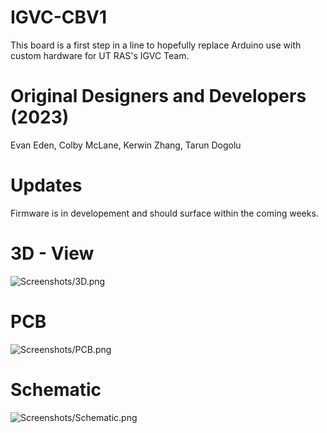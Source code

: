 # IGVC-CBV1
This board is a first step in a line to hopefully
replace Arduino use with custom hardware for UT RAS's
IGVC Team.


# Original Designers and Developers (2023)
Evan Eden, Colby McLane, Kerwin Zhang, Tarun Dogolu


# Updates
Firmware is in developement and should surface within the coming weeks.


# 3D - View
![Screenshots/3D.png](https://github.com/eeden2/IGVC-CBV1/blob/268fc07d761e2f6590672e7c03485bd33505960b/Screenshots/3D.png)
# PCB
![Screenshots/PCB.png](https://github.com/eeden2/IGVC-CBV1/blob/268fc07d761e2f6590672e7c03485bd33505960b/Screenshots/PCB.png)
# Schematic
![Screenshots/Schematic.png](https://github.com/eeden2/IGVC-CBV1/blob/268fc07d761e2f6590672e7c03485bd33505960b/Screenshots/Schematic.png)
